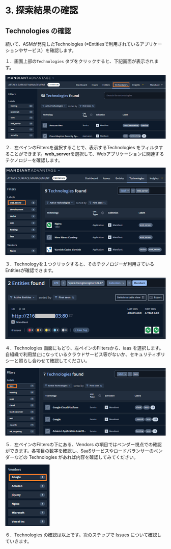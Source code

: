 # 3. 探索結果の確認

## Technologies の確認

続いて、ASMが発見したTechnologies (=Entitiesで利用されているアプリケーションやサービス）を確認します。

１．画面上部の`Technologies` タブをクリックすると、下記画面が表示されます。

![](images/2022-08-10-11-29-23-image.png)

２．左ペインのFiltersを選択することで、表示するTechnologies をフィルタすることができます。**web_server**を選択して、Webアプリケーションに関連するテクノロジーを確認します。

![](images/2022-08-10-11-25-51-image.png)

３．Technologyを１つクリックすると、そのテクノロジーが利用さているEntitiesが確認できます。

![](images/2022-08-10-11-30-11-image.png)

４．Technologies 画面にもどり、左ペインのFiltersから、iaas を選択します。自組織で利用禁止になっているクラウドサービス等がないか、セキュリティポリシーと照らし合わせて確認してください。

![](images/2022-08-10-11-30-43-image.png)

５．左ペインのFiltersの下にある、Vendors の項目ではベンダー視点での確認ができます。各項目の数字を確認し、SaaSサービスやロードバランサーのベンダーなどの Technologies があれば内容を確認してみてください。

![](images/2022-08-10-11-31-19-image.png)

６．Technologies の確認は以上です。次のステップで Issues について確認していきます。
